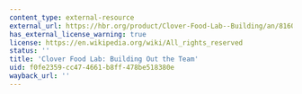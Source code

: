 ```yaml
---
content_type: external-resource
external_url: https://hbr.org/product/Clover-Food-Lab--Building/an/816042-PDF-ENG
has_external_license_warning: true
license: https://en.wikipedia.org/wiki/All_rights_reserved
status: ''
title: 'Clover Food Lab: Building Out the Team'
uid: f0fe2359-cc47-4661-b8ff-478be518380e
wayback_url: ''
---
```

